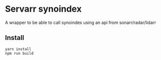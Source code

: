# Servarr synoindex

A wrapper to be able to call synoindex using an api from sonarr/radar/lidarr

## Install
```
yarn install
npm run build
```
